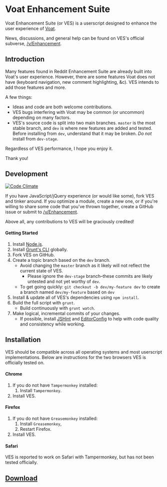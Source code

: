 # Voat Enhancement Suite

Voat Enhancement Suite (or VES) is a userscript designed to enhance the user experience of [Voat][voat].

News, discussions, and general help can be found on VES's official subverse, [/v/Enhancement][subverse].

## Introduction

Many features found in Reddit Enhancement Suite are already built into Voat's user experience. However, there are some features Voat does not have (keyboard navigation, new comment highlighting, &c). VES intends to add those features and more.

A few things:

- Ideas and code are both welcome contributions.
- VES bugs interfering with Voat may be common (or uncommon) depending on many factors.
- VES's source code is split into two main branches. `master` is the most stable branch, and `dev` is where new features are added and tested. Before installing from `dev`, understand that it may be broken. *Do not* install from `dev-stage`.

Regardless of VES performance, I hope you enjoy it.

Thank you!

## Development

[![Code Climate][ccsvg]][cc]

If you have JavaScript/jQuery experience (or would like some), fork VES and tinker around. If you optimize a module, create a new one, or if you're willing to share some code that you've thrown together, create a GitHub issue or submit to [/v/Enhancement][subverse].

Above all, any contributions to VES will be graciously credited!

#### Getting Started

1. Install [Node.js](https://nodejs.org/).
2. Install [Grunt's CLI](http://gruntjs.com/getting-started) globally.
3. Fork VES on GitHub.
4. Create a topic branch based on the `dev` branch.
	- Avoid changing the `master` branch as it likely will not reflect the current state of VES.
        - Please ignore the `dev-stage` branch&ndash;these commits are likely untested and not yet worthy of `dev`.
	- To get going quickly: `git checkout -b dev/my-feature dev` to create a branch named `dev/my-feature` based on `dev`
5. Install & update all of VES's dependencies using `npm install`.
6. Build the full script with `grunt`.
	- Build continuously with `grunt watch`.
7. Make logical, incremental commits of your changes.
	- If possible, install [JSHint](http://jshint.com/install/) and [EditorConfig](http://editorconfig.org/) to help with code quality and consistency while working.

## Installation

VES should be compatible across all operating systems and most userscript implementations. Below are instructions for the two browsers VES is officially tested on.

#### Chrome

1. If you do not have `Tampermonkey` installed:
	1. Install `Tampermonkey`.
2. Install VES.

#### Firefox

1. If you do not have `Greasemonkey` installed:
	1. Install `Greasemonkey`,
	2. Restart Firefox.
2. Install VES.

#### Safari

VES is reported to work on Safari with Tampermonkey, but has not been tested officially.

## [Download][dl]

[dl]: https://github.com/travis-g/Voat-Enhancement-Suite/raw/master/builds/voat-enhancement-suite.user.js
[voat]: https://voat.co/
[subverse]: https://voat.co/v/Enhancement/
[cc]: https://codeclimate.com/github/travis-g/Voat-Enhancement-Suite/
[ccsvg]: https://codeclimate.com/github/travis-g/Voat-Enhancement-Suite/badges/gpa.svg
